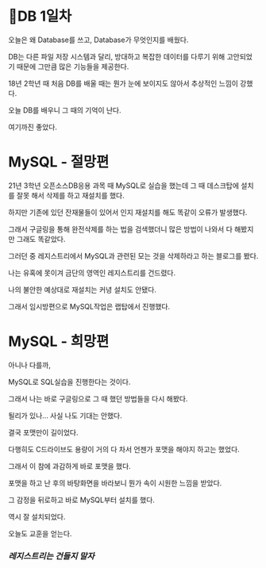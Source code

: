 # 📔DB 1일차

오늘은 왜 Database를 쓰고, Database가 무엇인지를 배웠다.

DB는 다른 파일 저장 시스템과 달리, 방대하고 복잡한 데이터를 다루기 위해 고안되었기 때문에 그만큼 많은 기능들을 제공한다.

18년 2학년 때 처음 DB를 배울 때는 뭔가 눈에 보이지도 않아서 추상적인 느낌이 강했다.

오늘 DB를 배우니 그 때의 기억이 난다.

여기까진 좋았다.

# MySQL - 절망편

21년 3학년 오픈소스DB응용 과목 때 MySQL로 실습을 했는데 그 때 데스크탑에 설치를 잘못 해서 삭제를 하고 재설치를 했다.

하지만 기존에 있던 잔재물들이 있어서 인지 재설치를 해도 똑같이 오류가 발생했다.

그래서 구글링을 통해 완전삭제를 하는 법을 검색했더니 많은 방법이 나와서 다 해봤지만 그래도 똑같았다.

그러던 중 레지스트리에서 MySQL과 관련된 모는 것을 삭제하라고 하는 블로그를 봤다.

나는 유혹에 못이겨 금단의 영역인 레지스트리를 건드렸다.

나의 불안한 예상대로 재설치는 커녕 설치도 안됐다.

그래서 임시방편으로 MySQL작업은 랩탑에서 진행했다.

# MySQL - 희망편

아니나 다를까,

MySQL로 SQL실습을 진행한다는 것이다.

그래서 나는 바로 구글링으로 그 때 했던 방법들을 다시 해봤다.

될리가 있나... 사실 나도 기대는 안했다.

결국 포맷만이 길이었다.

다행히도 C드라이브도 용량이 거의 다 차서 언젠가 포맷을 해야지 하고는 했었다.

그래서 이 참에 과감하게 바로 포맷을 했다.

포맷을 하고 난 후의 바탕화면을 바라보니 뭔가 속이 시원한 느낌을 받았다.

그 감정을 뒤로하고 바로 MySQL부터 설치를 했다.

역시 잘 설치되었다.

오늘도 교훈을 얻는다.

### *레지스트리는 건들지 말자*